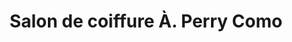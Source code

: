 ---
title: "Salon de coiffure À. Perry Como"
url: /montreal/salon-de-coiffure-a-perry-como/
shop: Friseur
---